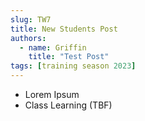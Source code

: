 ```yaml
---
slug: TW7
title: New Students Post
authors:
  - name: Griffin
    title: "Test Post"
tags: [training season 2023]
---
```

* Lorem Ipsum
* Class Learning (TBF)
